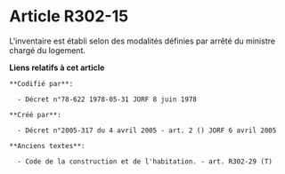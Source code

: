 # Article R302-15

L'inventaire est établi selon des modalités définies par arrêté du ministre chargé du logement.

**Liens relatifs à cet article**

	**Codifié par**:

	  - Décret n°78-622 1978-05-31 JORF 8 juin 1978

	**Créé par**:

	  - Décret n°2005-317 du 4 avril 2005 - art. 2 () JORF 6 avril 2005

	**Anciens textes**:

	  - Code de la construction et de l'habitation. - art. R302-29 (T)
